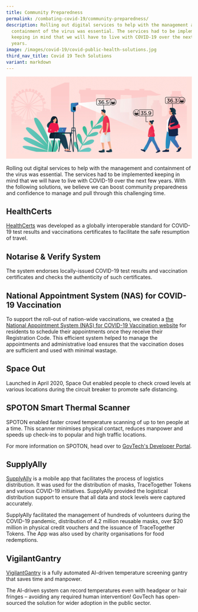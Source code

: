 ```yaml
---
title: Community Preparedness
permalink: /combating-covid-19/community-preparedness/
description: Rolling out digital services to help with the management and
  containment of the virus was essential. The services had to be implemented
  keeping in mind that we will have to live with COVID-19 over the next few
  years.
image: /images/covid-19/covid-public-health-solutions.jpg
third_nav_title: Covid 19 Tech Solutions
variant: markdown
---
```

![Community Preparedness](/images/covid-19/covid-public-health-solutions.jpg)

Rolling out digital services to help with the management and containment of the virus was essential. The services had to be implemented keeping in mind that we will have to live with COVID-19 over the next few years. With the following solutions, we believe we can boost community preparedness and confidence to manage and pull through this challenging time.

## HealthCerts

[HealthCerts](https://www.developer.tech.gov.sg/products/categories/digital-solutions-to-address-covid-19/verify-digital-certificates/overview.html) was developed as a globally interoperable standard for COVID-19 test results and vaccinations certificates to facilitate the safe resumption of travel.

## Notarise & Verify System

The system endorses locally-issued COVID-19 test results and vaccination certificates and checks the authenticity of such certificates.

## National Appointment System (NAS) for COVID-19 Vaccination

To support the roll-out of nation-wide vaccinations, we created a [the National Appointment System (NAS) for COVID-19 Vaccination website](https://appointment.vaccine.gov.sg/) for residents to schedule their appointments once they receive their Registration Code. This efficient system helped to manage the appointments and administrative load ensures that the vaccination doses are sufficient and used with minimal wastage.

## Space Out

Launched in April 2020, Space Out enabled people to check crowd levels at various locations during the circuit breaker to promote safe distancing.

## SPOTON Smart Thermal Scanner

SPOTON enabled faster crowd temperature scanning of up to ten people at a time. This scanner minimises physical contact, reduces manpower and speeds up check-ins to popular and high traffic locations.

For more information on SPOTON, head over to [GovTech's Developer Portal](https://www.developer.tech.gov.sg/technologies/sensor-platforms-and-internet-of-things/spoton).

## SupplyAlly

[SupplyAlly](https://www.supplyally.gov.sg/) is a mobile app that facilitates the process of logistics distribution. It was used for the distribution of masks, TraceTogether Tokens and various COVID-19 initiatives. SupplyAlly provided the logistical distribution support to ensure that all data and stock levels were captured accurately.

SupplyAlly facilitated the management of hundreds of volunteers during the COVID-19 pandemic, distribution of 4.2 million reusable masks, over $20 million in physical credit vouchers and the issuance of TraceTogether Tokens. The App was also used by charity organisations for food redemptions. 

## VigilantGantry

[VigilantGantry](https://www.youtube.com/watch?v=4quAADmKs40) is a fully automated AI-driven temperature screening gantry that saves time and manpower.

The AI-driven system can record temperatures even with headgear or hair fringes – avoiding any required human intervention! GovTech has open-sourced the solution for wider adoption in the public sector.